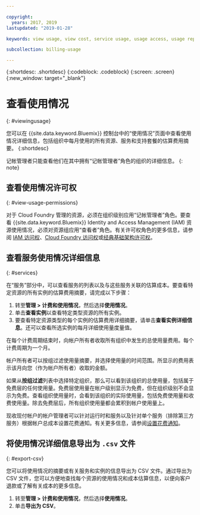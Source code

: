 ```yaml
---

copyright:
  years: 2017, 2019
lastupdated: "2019-01-28"

keywords: view usage, view cost, service usage, usage access, usage report

subcollection: billing-usage

---
```


{:shortdesc: .shortdesc}
{:codeblock: .codeblock}
{:screen: .screen}
{:new_window: target="_blank"}


# 查看使用情况
{: #viewingusage}

您可以在 {{site.data.keyword.Bluemix}} 控制台中的“使用情况”页面中查看使用情况详细信息，包括组织中每月使用的所有资源、服务和支持套餐的估算费用摘要。
{:shortdesc}

记帐管理者只能查看他们在其中拥有“记帐管理者”角色的组织的详细信息。
{: note}


## 查看使用情况许可权
{: #view-usage-permissions}

对于 Cloud Foundry 管理的资源，必须在组织级别应用“记帐管理者”角色。要查看 {{site.data.keyword.Bluemix}} Identity and Access Management (IAM) 资源使用情况，必须对资源组应用“查看者”角色。有关许可权角色的更多信息，请参阅 [IAM 访问权](/docs/iam?topic=iam-userroles)、[Cloud Foundry 访问权](/docs/iam?topic=iam-cfaccess)或[经典基础架构许可权](/docs/iam?topic=iam-infrapermission)。

## 查看服务使用情况详细信息
{: #services}

在“服务”部分中，可以查看服务的列表以及与这些服务关联的估算成本。要查看特定资源的所有实例的估算费用摘要，请完成以下步骤：

1. 转至**管理 > 计费和使用情况**，然后选择**使用情况**。
2. 单击**查看实例**以查看特定类型资源的所有实例。  
3. 要查看特定资源类型的每个实例的估算费用详细摘要，请单击**查看实例详细信息**。还可以查看所选实例的每月详细使用量度量值。

在每个计费周期结束时，向帐户所有者收取所有组织中发生的总使用量费用。每个计费周期为一个月。

帐户所有者可以按组过滤使用量摘要，并选择使用量的时间范围。所显示的费用表示该月向您（作为帐户所有者）收取的金额。

如果从**按组过滤**列表中选择特定组织，那么可以看到该组织的总使用量，包括属于免费层的任何使用量。免费层使用量在帐户级别显示为免费，但在组织级别不会显示为免费。查看组织使用量时，会看到该组织的实际使用量，包括免费使用量和收费使用量。除去免费层后，所有组织使用量都会累积到帐户使用量上。

现收现付帐户的帐户管理者可以针对运行时和服务以及针对单个服务（排除第三方服务）根据帐户总成本设置花费通知。有关更多信息，请参阅[设置花费通知](/docs/billing-usage?topic=billing-usage-spending)。

## 将使用情况详细信息导出为 `.csv` 文件
{: #export-csv}

您可以将使用情况的摘要或有关服务和实例的信息导出为 CSV 文件。通过导出为 CSV 文件，您可以方便地查找每个资源的使用情况和成本估算信息，以便向客户退款或了解有关成本的更多信息。

1. 转至**管理 > 计费和使用情况**，然后选择**使用情况**。
2. 单击**导出为 CSV**。  
